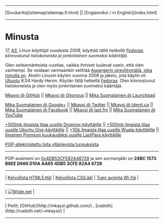 <!DOCTYPE html> 
<html>
<head>
<meta charset="UTF-8" />
<meta name="description" content="Hiukan tietoa minusta ja linkkejä sosiaalisen median tunnuksiini sekä viittauslinkkejä, jotka antavat sinulle (ja minulle) enemmän tilaa (tai mitä tahansa antavatkin) eri palveluissa :)" />
<meta name="keywords" content="about,me,Mkaysi,Mika,Suomalainen,GitHub,Gitorious,Google,Twitter,Identi.ca,Facebook,Last.fm,YouTube,Debian,Ubuntu,Linux,computers,Dropbox,Ubuntu,one,u1,Lacie,Wuala,valid,HTML5,referral,promo,code,kelvollinen,viittaus,koodi" />
<meta name="author" content="Mika Suomalainen" />
<link rel="canonical" href="http://mkaysi.github.com/index.fi.html">
<title>Mkaysin kotisivu</title>
<link rel="stylesheet" type="text/css" href="tyyli.css" />
</head>
<hr/>
[Sivukartta](sitemap/sitemap.fi.html) || [Englanniksi / in English](index.html)
<hr/>

# Minusta

<em>17, [AS](Asperger.html), Linux-käyttäjä vuodesta 2008, käyttää tällä hetkellä [Fedoraa], kiinnostunut tietokoneista ja jonkinlainen suomeksi kääntäjä.</em>

<!-- Nyt se on jossakin, josta voin kopioida sen sosiaalisiin medioihin :D -->
<!-- Miksi minä suomennan myös kommentteja? -->

Olen seitsemäntoista-vuotias, vaikka ihmiset luulevat usein, että olen vanhempi. Se voidaan varmaankin selittää [Aspergerin oireyhtymällä, joka minulla on](Asperger.html). Aloitin Linuxin käytön vuonna 2008 ja jakelu, jota käytin oli [Ubuntu] 8.04 Hardy Heron. Käytän tällä hetkellä [Fedoraa]. Olen kiinnostunut tietokoneista ja olen myös jonkinlainen suomeksi kääntäjä.

[Fedoraa]:https://fedoraproject.org/
[Ubuntu]:http://www.ubuntu.com/

<a id=koodi href="https://github.com/Mkaysi" >Mkaysi @ GitHub</a> || <a href="https://gitorious.org/~mkaysi" >Mkaysi @ Gitorious</a> || <a href="https://launchpad.net/~mkaysi" >Mika Suomalainen @ Launchpad</a> 

<a id=sosiaalinenmedia href="https://plus.google.com/113787158024729598288/posts" >Mika Suomalainen @ Google+</a> || <a href="https://twitter.com/Mkaysi" >Mkaysi @ Twitter</a> || <a href="https://identi.ca/mkaysi" >Mkaysi @ Identi.ca</a> || <a href="https://www.facebook.com/mika.suomalainen" >Mika Suomalainen @ Facebook</a> || <a href="http://www.last.fm/user/Mkaysi" >Mkaysi @ last.fm</a> || <a href="https://www.youtube.com/user/Mkaysi1" >Mika Suomalainen @ YouTube</a>

<a id=viittaukset href="http://db.tt/y7fPYse" >+500mb ilmaista tilaa uusille Dropnox-käyttäjille</a> || <a href="https://one.ubuntu.com/referrals/referee/386817/" >+500mb ilmaista tilaa uusille Ubuntu One-käyttäjille</a> || <a href="http://www.wuala.com/referral/KBM7654P7HB37KBN4MCF" > +1Gb ilmaista tilaa uusille Wuala-käyttäjille</a> || <a href="https://lastpass.com/f?884346" > Ilmainen Premium kuukaudeksi uusille LastPass käyttäjille </a>

[PGP-allekirjoitettu lista ylläolevista tunnuksista](socialmedia.txt)

<hr/>

PGP-avaimeni on [0x4DB53CFE82A46728] ja sen sormenjälki on <strong>24BC 1573 B8EE D666 D10A  AA65 4DB5 3CFE 82A4 6728</strong>

[0x4DB53CFE82A46728]:PGP/0x82A46728.txt

<hr/>

| <a id=tekstinäppäimet href="http://validator.w3.org/check?uri=http%3A%2F%2Fmkaysi.github.com%2F" >Kelvollista HTML5:ttä!</a> | [Kelvollista CSS:ää!](http://jigsaw.w3.org/css-validator/validator?uri=mkaysi.github.com&profile=css3&usermedium=all&warning=1&vextwarning=) |
[Tuen avointa Wi-fiä](https://openwireless.org) |

<hr/>

| <a id=isotnäppäimet href="http://wigle.net"><img border="0" alt="Wigle.net" src="http://wigle.net/bi/nEIGaDKdx7eeGP1h50DCxw.png"></a> | <!-- Firefox advocate (lisätään kun olen 18) -->

<hr/>
<div id=peilit>| Peilit; [GitHub](http://mkaysi.github.com/) , [cadoth](http://cadoth.net/~mkaysi/) |</div>

<hr/>
</body>
</HTML>

